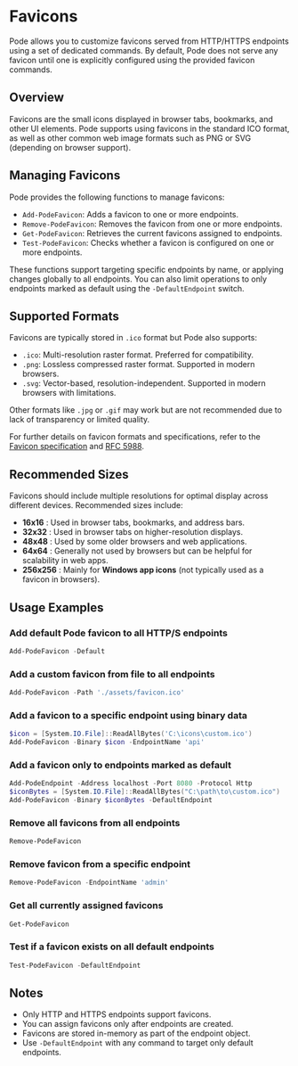 # Favicons

Pode allows you to customize favicons served from HTTP/HTTPS endpoints using a set of dedicated commands. By default, Pode does not serve any favicon until one is explicitly configured using the provided favicon commands.

## Overview

Favicons are the small icons displayed in browser tabs, bookmarks, and other UI elements. Pode supports using favicons in the standard ICO format, as well as other common web image formats such as PNG or SVG (depending on browser support).

## Managing Favicons

Pode provides the following functions to manage favicons:

- `Add-PodeFavicon`: Adds a favicon to one or more endpoints.
- `Remove-PodeFavicon`: Removes the favicon from one or more endpoints.
- `Get-PodeFavicon`: Retrieves the current favicons assigned to endpoints.
- `Test-PodeFavicon`: Checks whether a favicon is configured on one or more endpoints.

These functions support targeting specific endpoints by name, or applying changes globally to all endpoints. You can also limit operations to only endpoints marked as default using the `-DefaultEndpoint` switch.

## Supported Formats

Favicons are typically stored in `.ico` format but Pode also supports:

- `.ico`: Multi-resolution raster format. Preferred for compatibility.
- `.png`: Lossless compressed raster format. Supported in modern browsers.
- `.svg`: Vector-based, resolution-independent. Supported in modern browsers with limitations.

Other formats like `.jpg` or `.gif` may work but are not recommended due to lack of transparency or limited quality.

For further details on favicon formats and specifications, refer to the [Favicon specification]([https://en.wikipedia.org/wiki/Favicon](https://en.wikipedia.org/wiki/Favicon)) and [RFC 5988]([https://datatracker.ietf.org/doc/html/rfc5988](https://datatracker.ietf.org/doc/html/rfc5988)).

## Recommended Sizes

Favicons should include multiple resolutions for optimal display across different devices. Recommended sizes include:

- **16x16** : Used in browser tabs, bookmarks, and address bars.
- **32x32** : Used in browser tabs on higher-resolution displays.
- **48x48** : Used by some older browsers and web applications.
- **64x64** : Generally not used by browsers but can be helpful for scalability in web apps.
- **256x256** : Mainly for **Windows app icons** (not typically used as a favicon in browsers).

## Usage Examples

### Add default Pode favicon to all HTTP/S endpoints

```powershell
Add-PodeFavicon -Default
```

### Add a custom favicon from file to all endpoints

```powershell
Add-PodeFavicon -Path './assets/favicon.ico'
```

### Add a favicon to a specific endpoint using binary data

```powershell
$icon = [System.IO.File]::ReadAllBytes('C:\icons\custom.ico')
Add-PodeFavicon -Binary $icon -EndpointName 'api'
```

### Add a favicon only to endpoints marked as default

```powershell
Add-PodeEndpoint -Address localhost -Port 8080 -Protocol Http
$iconBytes = [System.IO.File]::ReadAllBytes("C:\path\to\custom.ico")
Add-PodeFavicon -Binary $iconBytes -DefaultEndpoint
```

### Remove all favicons from all endpoints

```powershell
Remove-PodeFavicon
```

### Remove favicon from a specific endpoint

```powershell
Remove-PodeFavicon -EndpointName 'admin'
```

### Get all currently assigned favicons

```powershell
Get-PodeFavicon
```

### Test if a favicon exists on all default endpoints

```powershell
Test-PodeFavicon -DefaultEndpoint
```

## Notes

- Only HTTP and HTTPS endpoints support favicons.
- You can assign favicons only after endpoints are created.
- Favicons are stored in-memory as part of the endpoint object.
- Use `-DefaultEndpoint` with any command to target only default endpoints.
